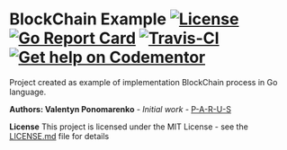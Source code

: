 # BlockChain Example [![License](https://img.shields.io/dub/l/vibe-d.svg)](https://opensource.org/licenses/MIT) [![Go Report Card](https://goreportcard.com/badge/github.com/P-A-R-U-S/BlockChain)](https://goreportcard.com/report/github.com/P-A-R-U-S/BlockChain) [![Travis-CI](https://travis-ci.org/P-A-R-U-S/BlockChain.svg?branch=master)](https://travis-ci.org/P-A-R-U-S/BlockChain) [![Get help on Codementor](https://cdn.codementor.io/badges/get_help_github.svg)](https://www.codementor.io/parus)

Project created as example of implementation BlockChain process in Go language.


**Authors: Valentyn Ponomarenko** - *Initial work* - [P-A-R-U-S](https://github.com/P-A-R-U-S)

**License** This project is licensed under the MIT License - see the [LICENSE.md](LICENSE.md) file for details